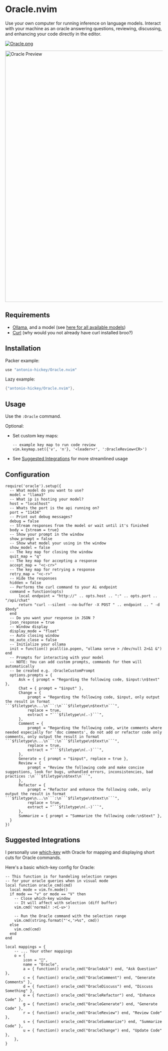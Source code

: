 Oracle.nvim
===

Use your own computer for running inference on language models. Interact with your machine as
an oracle answering questions, reviewing, discussing, and enhancing your code directly in the editor.

[![Oracle.png](https://i.postimg.cc/rmzN26Jq/Oracle.png)](https://postimg.cc/xJDzL4hZ)

<img src="https://media.giphy.com/media/4xnguootTerTIqN5Pm/giphy.gif" alt="Oracle Preview" width="800"/>

Requirements
---
* [Ollama](https://ollama.com/), and a model (see [here for all available models](https://ollama.ai/library))
* [Curl](https://curl.se/) (why would you not already have curl installed broo?)

Installation
---

Packer example:
```lua
use "antonio-hickey/Oracle.nvim"
```
Lazy example:
```lua
{"antonio-hickey/Oracle.nvim"},
```

Usage
---
Use the `:Oracle` command.

Optional:
* Set custom key maps:
    ```
    -- example key map to run code review
    vim.keymap.set({'v', 'n'}, '<leader>r', ':OracleReview<CR>')
    ```
* See [Suggested Integrations](#suggested-integrations) for more streamlined usage

Configuration
---
```
require('oracle').setup({ 
  -- What model do you want to use?
  model = "llama3"
  -- What ip is hosting your model?
  host = "localhost"
  -- Whats the port is the api running on?
  port = "11434"
  -- Print out debug messages?
  debug = false
  -- Stream responses from the model or wait until it's finished
  body = {stream = true}
  -- Show your prompt in the window
  show_prompt = false
  -- Show what model your using in the window
  show_model = false
  -- The key map for closing the window
  quit_map = "q"
  -- The key map for accepting a response
  accept_map = "<c-cr>"
  -- The key map for retrying a response
  retry_map = "<c-r>"
  -- Hide the responses
  hidden = false
  -- Performs the curl command to your Ai endpoint
  command = function(opts)
      local endpoint = "http://" .. opts.host .. ":" .. opts.port .. "/api/chat"
      return "curl --silent --no-buffer -X POST " .. endpoint .. " -d $body"
  end
  -- Do you want your response in JSON ?
  json_response = true
  -- Window display
  display_mode = "float"
  -- Auto closing window
  no_auto_close = false
  -- Initialize your ollama
  init = function() pcall(io.popen, "ollama serve > /dev/null 2>&1 &") end
  -- Prompts for interacting with your model
  -- NOTE: You can add custom prompts, commands for them will automatically
  -- be created e.g. :OracleCustomPrompt
  options.prompts = {
      Ask = { prompt = "Regarding the following code, $input:\n$text" },
      Chat = { prompt = "$input" },
      Change = {
          prompt = "Regarding the following code, $input, only output the result in format ```$filetype\n...\n```:\n```$filetype\n$text\n```",
          replace = true,
          extract = "```$filetype\n(.-)```",
      },
      Comment = {
          prompt = "Regarding the following code, write comments where needed especially for 'doc comments', do not add or refactor code only comments, only output the result in format ```$filetype\n...\n```:\n```$filetype\n$text\n```",
          replace = true,
          extract = "```$filetype\n(.-)```",
      },
      Generate = { prompt = "$input", replace = true },
      Review = {
          prompt = "Review the following code and make concise suggestions, look for bugs, unhandled errors, inconsistencies, bad practices :\n```$filetype\n$text\n```",
      },
      Refactor = {
          prompt = "Refactor and enhance the following code, only output the result in format ```$filetype\n...\n```:\n```$filetype\n$text\n```",
          replace = true,
          extract = "```$filetype\n(.-)```",
      },
      Summarize = { prompt = "Summarize the following code:\n$text" },
  }
})
```

Suggested Integrations
---
I personally use [which-key](https://github.com/folke/which-key.nvim) with Oracle for mapping
and displaying short cuts for Oracle commands.

Here's a basic which-key config for Oracle:
```
-- This function is for handeling selection ranges
-- for your oracle queries when in visual mode
local function oracle_cmd(cmd)
  local mode = vim.fn.mode()
  if mode == "v" or mode == "V" then
    -- Close which-key window
    -- It will affect with selection (diff buffer)
    vim.cmd('normal! :<C-u>')

    -- Run the Oracle command with the selection range
    vim.cmd(string.format("'<,'>%s", cmd))
  else
    vim.cmd(cmd)
  end
end

local mappings = {
    -- ... Your other mappings
    o = {
        icon = "",
        name = "Oracle",
        a = { function() oracle_cmd("OracleAsk") end, "Ask Question" },
        c = { function() oracle_cmd("OracleComment") end, "Generate Comments" },
        d = { function() oracle_cmd("OracleDiscuss") end, "Discuss Something" },
        e = { function() oracle_cmd("OracleRefactor") end, "Enhance Code" },
        g = { function() oracle_cmd("OracleGenerate") end, "Generate Code" },
        r = { function() oracle_cmd("OracleReview") end, "Review Code" },
        s = { function() oracle_cmd("OracleSummarize") end, "Summarize Code" },
        u = { function() oracle_cmd("OracleChange") end, "Update Code" },
    },
}
```

